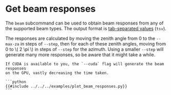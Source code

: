 # Get beam responses

The `beam` subcommand can be used to obtain beam responses from any of the
supported beam types. The output format is
[tab-separated values](https://en.wikipedia.org/wiki/Tab-separated_values) (`tsv`).

The responses are calculated by moving the zenith angle from 0 to the `--max-za`
in steps of `--step`, then for each of these zenith angles, moving from 0 to
\\( 2 \pi \\) in steps of `--step` for the azimuth. Using a smaller `--step`
will generate many more responses, so be aware that it might take a while.

~~~admonish danger title="CUDA"
If CUDA is available to you, the `--cuda` flag will generate the beam responses
on the GPU, vastly decreasing the time taken.
~~~

~~~admonish example title="`Python` example to plot beam responses"
```python
{{#include ../../../examples/plot_beam_responses.py}}
```
~~~
